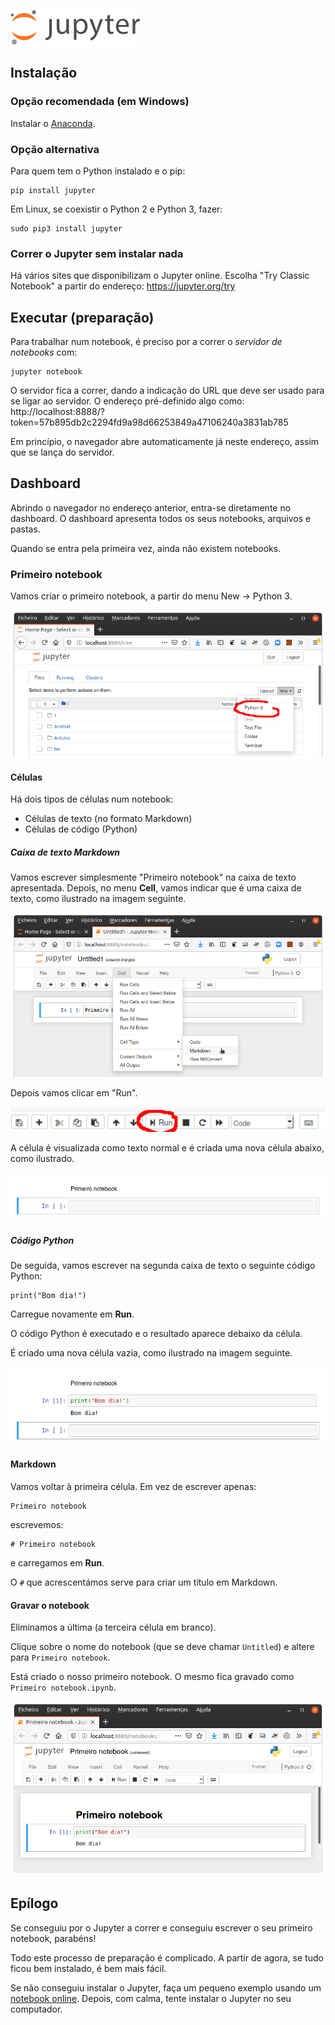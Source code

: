 ![Logotipo](imagens/logo.png)

## Instalação
 
### Opção recomendada (em Windows)

Instalar o [Anaconda](https://www.anaconda.com/distribution/).

### Opção alternativa 

Para quem tem o Python instalado e o pip:

```
pip install jupyter
```

Em Linux, se coexistir o Python 2 e Python 3, fazer:

```
sudo pip3 install jupyter
```

### Correr o Jupyter sem instalar nada

Há vários sites que disponibilizam o Jupyter online. Escolha "Try Classic Notebook" a partir do endereço: https://jupyter.org/try

## Executar (preparação)

Para trabalhar num notebook, é preciso por a correr o *servidor de notebooks* com:
```
jupyter notebook
```

O servidor fica a correr, dando a indicação do URL que deve ser usado para se ligar ao servidor. O endereço pré-definido algo como:
http://localhost:8888/?token=57b895db2c2294fd9a98d66253849a47106240a3831ab785

Em princípio, o navegador abre automaticamente já neste endereço, assim que se lança do servidor.

## Dashboard

Abrindo o navegador no endereço anterior, entra-se diretamente no dashboard. O dashboard apresenta todos os seus notebooks, arquivos e pastas.

Quando se entra pela primeira vez, ainda não existem notebooks.

### Primeiro notebook

Vamos criar o primeiro notebook, a partir do menu New → Python 3.

![Novo notebook](imagens/new%20notebook.png)

#### Células

Há dois tipos de células num notebook:
-  Células de texto (no formato Markdown)
-  Células de código (Python)

##### Caixa de texto Markdown

Vamos escrever simplesmente "Primeiro notebook" na caixa de texto apresentada. Depois, no menu **Cell**, vamos indicar que é uma caixa de texto, como ilustrado na imagem seguinte.

![Alterar o tipo de célula](imagens/change%20cell%20type.png)

Depois vamos clicar em "Run".

![Executar o conteúdo da célula](imagens/run.png)

A célula é visualizada como texto normal e é criada uma nova célula abaixo, como ilustrado.

![](imagens/first%20text%20cell.png)


##### Código Python

De seguida, vamos escrever na segunda caixa de texto o seguinte código Python:
```
print("Bom dia!")
```
Carregue novamente em **Run**.

O código Python é executado e o resultado aparece debaixo da célula.

É criado uma nova célula vazia, como ilustrado na imagem seguinte.

![](imagens/first%20python%20cell.png)

#### Markdown 

Vamos voltar à primeira célula. Em vez de escrever apenas:
```
Primeiro notebook
```
escrevemos:
```
# Primeiro notebook
```
e carregamos em **Run**.

O `#` que acrescentámos serve para criar um título em Markdown. 


#### Gravar o notebook

Eliminamos a última (a terceira célula em branco).

Clique sobre o nome do notebook (que se deve chamar `Untitled`) e altere para `Primeiro notebook`.

Está criado o nosso primeiro notebook. O mesmo fica gravado como `Primeiro notebook.ipynb`.

![](imagens/Primeiro%20notebook.png)

## Epílogo

Se conseguiu por o Jupyter a correr e conseguiu escrever o seu primeiro notebook, parabéns!

Todo este processo de preparação é complicado. A partir de agora, se tudo ficou bem instalado, é bem mais fácil.

Se não conseguiu instalar o Jupyter, faça um pequeno exemplo usando um [notebook online](https://jupyter.org/try). Depois, com calma, tente instalar o Jupyter no seu computador.

